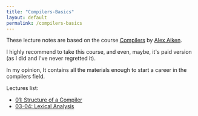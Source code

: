 ```yaml
---
title: "Compilers-Basics"
layout: default
permalink: /compilers-basics
---
```


These lecture notes are based on the course [Compilers](https://www.edx.org/learn/computer-science/stanford-university-compilers) by [Alex Aiken](https://theory.stanford.edu/~aiken/).

I highly recommend to take this course, and even, maybe, it's paid version (as I did and I've never regretted it).

In my opinion, It contains all the materials enough to start a career in the compilers field.

Lectures list:
- [01: Structure of a Compiler](/a-gafiyatullin/compilers-basics/2024/02/13/01.html)
- [03-04: Lexical Analysis](/a-gafiyatullin/compilers-basics/2024/02/14/03-04.html)